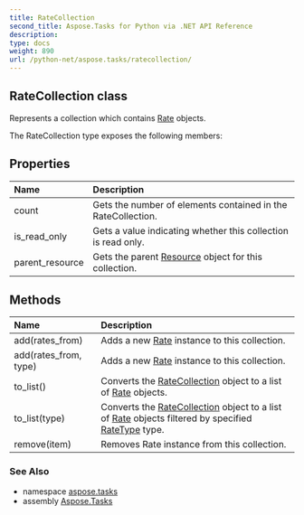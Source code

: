 ```yaml
---
title: RateCollection
second_title: Aspose.Tasks for Python via .NET API Reference
description: 
type: docs
weight: 890
url: /python-net/aspose.tasks/ratecollection/
---
```


## RateCollection class

Represents a collection which contains [Rate](/tasks/python-net/aspose.tasks/rate/) objects.

The RateCollection type exposes the following members:
## Properties
| Name | Description |
| :- | :- |
|count|Gets the number of elements contained in the RateCollection.|
|is_read_only|Gets a value indicating whether this collection is read only.|
|parent_resource|Gets the parent [Resource](/tasks/python-net/aspose.tasks/resource/) object for this collection.|
## Methods
| Name | Description |
| :- | :- |
|add(rates_from)|Adds a new [Rate](/tasks/python-net/aspose.tasks/rate/) instance to this collection.|
|add(rates_from, type)|Adds a new [Rate](/tasks/python-net/aspose.tasks/rate/) instance to this collection.|
|to_list()|Converts the [RateCollection](/tasks/python-net/aspose.tasks/ratecollection/) object to a list of [Rate](/tasks/python-net/aspose.tasks/rate/) objects.|
|to_list(type)|Converts the [RateCollection](/tasks/python-net/aspose.tasks/ratecollection/) object to a list of [Rate](/tasks/python-net/aspose.tasks/rate/) objects filtered by specified [RateType](/tasks/python-net/aspose.tasks/ratetype/) type.|
|remove(item)|Removes Rate instance from this collection.|

### See Also

* namespace [aspose.tasks](/tasks/python-net/aspose.tasks/)
* assembly [Aspose.Tasks](/tasks/python-net/)

